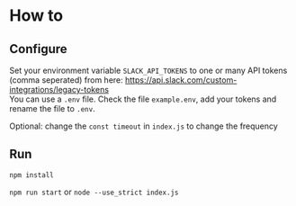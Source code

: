 # How to

## Configure

Set your environment variable `SLACK_API_TOKENS` to one or many API tokens (comma seperated) from here: https://api.slack.com/custom-integrations/legacy-tokens  
You can use a `.env` file. Check the file `example.env`, add your tokens and rename the file to `.env`.

Optional: change the `const timeout` in `index.js` to change the frequency

## Run

`npm install`

`npm run start` or `node --use_strict index.js`

